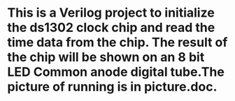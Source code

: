 # This is a Verilog project to initialize the ds1302 clock chip and read the time data from the chip. The result of the chip will be shown on an 8 bit LED Common anode digital tube.The picture of running is in picture.doc.